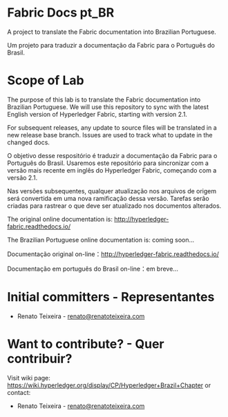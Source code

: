 # Fabric Docs pt_BR

A project to translate the Fabric documentation into Brazilian Portuguese.

Um projeto para traduzir a documentação da Fabric para o Português do Brasil.

# Scope of Lab

The purpose of this lab is to translate the Fabric documentation into Brazilian Portuguese. We will use this repository to sync with the latest English version of Hyperledger Fabric, starting with version 2.1.

For subsequent releases, any update to source files will be translated in a new release base branch. Issues are used to track what to update in the changed docs.

O objetivo desse respositório é traduzir a documentação da Fabric para o Português do Brasil. Usaremos este repositório para sincronizar com a versão mais recente em inglês do Hyperledger Fabric, começando com a versão 2.1.

Nas versões subsequentes, qualquer atualização nos arquivos de origem será convertida em uma nova ramificação dessa versão. Tarefas serão criadas para rastrear o que deve ser atualizado nos documentos alterados.

The original online documentation is: http://hyperledger-fabric.readthedocs.io/

The Brazilian Portuguese online documentation is: coming soon...

Documentação original on-line：http://hyperledger-fabric.readthedocs.io/

Documentação em português do Brasil on-line：em breve...

# Initial committers - Representantes

* Renato Teixeira - renato@renatoteixeira.com

# Want to contribute? - Quer contribuir?

Visit wiki page: https://wiki.hyperledger.org/display/CP/Hyperledger+Brazil+Chapter
or contact:

* Renato Teixeira - renato@renatoteixeira.com